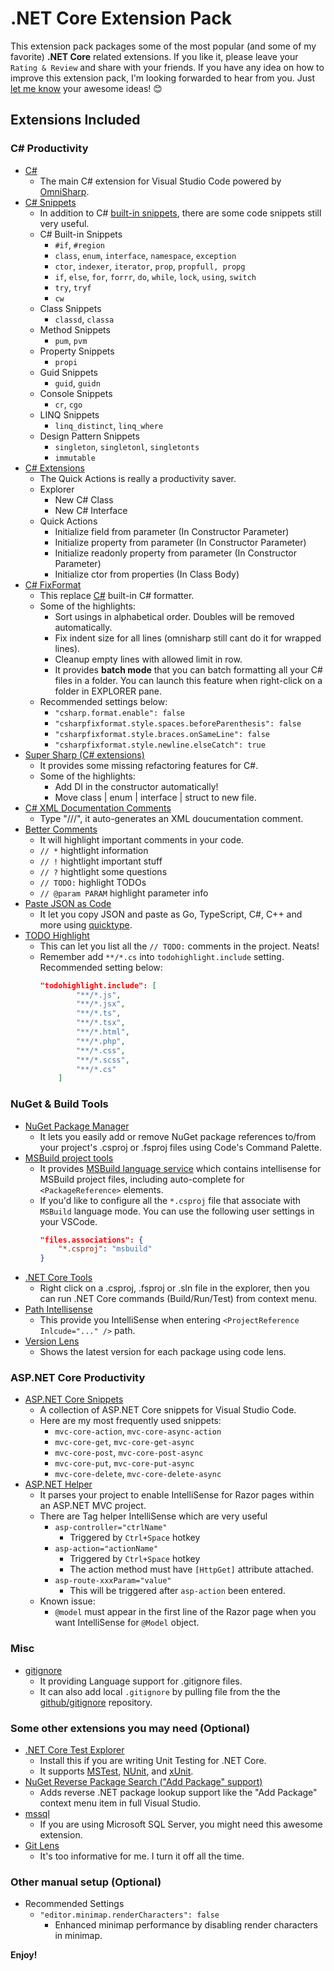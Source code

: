 # .NET Core Extension Pack

This extension pack packages some of the most popular (and some of my favorite) **.NET Core** related extensions. If you like it, please leave your `Rating & Review` and share with your friends. If you have any idea on how to improve this extension pack, I'm looking forwarded to hear from you. Just [let me know](https://github.com/doggy8088/netcore-extension-pack/issues) your awesome ideas! 😊

## Extensions Included

### C# Productivity

* [C#](https://marketplace.visualstudio.com/items?itemName=ms-vscode.csharp)
  * The main C# extension for Visual Studio Code powered by [OmniSharp](http://www.omnisharp.net).
* [C# Snippets](https://marketplace.visualstudio.com/items?itemName=jorgeserrano.vscode-csharp-snippets)
  * In addition to C# [built-in snippets](https://msdn.microsoft.com/en-us/library/z41h7fat.aspx), there are some code snippets still very useful.
  * C# Built-in Snippets
    * `#if`, `#region`
    * `class`, `enum`, `interface`, `namespace`, `exception`
    * `ctor`, `indexer`, `iterator`, `prop`, `propfull, propg`
    * `if`, `else`, `for`, `forrr`, `do`, `while`, `lock`, `using`, `switch`
    * `try`, `tryf`
    * `cw`
  * Class Snippets
    * `classd`, `classa`
  * Method Snippets
    * `pum`, `pvm`
  * Property Snippets
    * `propi`
  * Guid Snippets
    * `guid`, `guidn`
  * Console Snippets
    * `cr`, `cgo`
  * LINQ Snippets
    * `linq_distinct`, `linq_where`
  * Design Pattern Snippets
    * `singleton`, `singletonl`, `singletonts`
    * `immutable`
* [C# Extensions](https://marketplace.visualstudio.com/items?itemName=jchannon.csharpextensions)
  * The Quick Actions is really a productivity saver.
  * Explorer
    * New C# Class
    * New C# Interface
  * Quick Actions
    * Initialize field from parameter (In Constructor Parameter)
    * Initialize property from parameter (In Constructor Parameter)
    * Initialize readonly property from parameter (In Constructor Parameter)
    * Initialize ctor from properties (In Class Body)
* [C# FixFormat](https://marketplace.visualstudio.com/items?itemName=Leopotam.csharpfixformat)
  * This replace [C#](https://marketplace.visualstudio.com/items?itemName=ms-vscode.csharp) built-in C# formatter.
  * Some of the highlights:
    * Sort usings in alphabetical order. Doubles will be removed automatically.
    * Fix indent size for all lines (omnisharp still cant do it for wrapped lines).
    * Cleanup empty lines with allowed limit in row.
    * It provides **batch mode** that you can batch formatting all your C# files in a folder. You can launch this feature when right-click on a folder in EXPLORER pane.
  * Recommended settings below:
    * `"csharp.format.enable": false`
    * `"csharpfixformat.style.spaces.beforeParenthesis": false`
    * `"csharpfixformat.style.braces.onSameLine": false`
    * `"csharpfixformat.style.newline.elseCatch": true`
* [Super Sharp (C# extensions)](https://marketplace.visualstudio.com/items?itemName=craigthomas.supersharp)
  * It provides some missing refactoring features for C#.
  * Some of the highlights:
    * Add DI in the constructor automatically!
    * Move class | enum | interface | struct to new file.
* [C# XML Documentation Comments](https://marketplace.visualstudio.com/items?itemName=k--kato.docomment)
  * Type "///", it auto-generates an XML doucumentation comment.
* [Better Comments](https://marketplace.visualstudio.com/items?itemName=aaron-bond.better-comments)
  * It will highlight important comments in your code.
  * `// *` hightlight information
  * `// !` hightlight important stuff
  * `// ?` hightlight some questions
  * `// TODO:` highlight TODOs
  * `// @param PARAM` highlight parameter info
* [Paste JSON as Code](https://marketplace.visualstudio.com/items?itemName=quicktype.quicktype)
  * It let you copy JSON and paste as Go, TypeScript, C#, C++ and more using [quicktype](https://app.quicktype.io/#l=cs).
* [TODO Highlight](https://marketplace.visualstudio.com/items?itemName=wayou.vscode-todo-highlight)
  * This can let you list all the `// TODO:` comments in the project. Neats!
  * Remember add `**/*.cs` into `todohighlight.include` setting. Recommended setting below:
    ```json
    "todohighlight.include": [
            "**/*.js",
            "**/*.jsx",
            "**/*.ts",
            "**/*.tsx",
            "**/*.html",
            "**/*.php",
            "**/*.css",
            "**/*.scss",
            "**/*.cs"
        ]
    ```

### NuGet & Build Tools

* [NuGet Package Manager](https://marketplace.visualstudio.com/items?itemName=jmrog.vscode-nuget-package-manager)
  * It lets you easily add or remove NuGet package references to/from your project's .csproj or .fsproj files using Code's Command Palette.
* [MSBuild project tools](https://marketplace.visualstudio.com/items?itemName=tintoy.msbuild-project-tools)
  * It provides [MSBuild language service](https://github.com/tintoy/msbuild-project-tools-server/) which contains intellisense for MSBuild project files, including auto-complete for `<PackageReference>` elements.
  * If you'd like to configure all the `*.csproj` file that associate with `MSBuild` language mode. You can use the following user settings in your VSCode.
    ```json
    "files.associations": {
        "*.csproj": "msbuild"
    }
    ```
* [.NET Core Tools](https://marketplace.visualstudio.com/items?itemName=formulahendry.dotnet)
  * Right click on a .csproj, .fsproj or .sln file in the explorer, then you can run .NET Core commands (Build/Run/Test) from context menu.
* [Path Intellisense](https://marketplace.visualstudio.com/items?itemName=christian-kohler.path-intellisense)
  * This provide you IntelliSense when entering `<ProjectReference Inlcude="..." />` path.
* [Version Lens](https://marketplace.visualstudio.com/items?itemName=pflannery.vscode-versionlens)
  * Shows the latest version for each package using code lens.

### ASP.NET Core Productivity

* [ASP.NET Core Snippets](https://marketplace.visualstudio.com/items?itemName=rahulsahay.csharp-aspnetcore)
  * A collection of ASP.NET Core snippets for Visual Studio Code.
  * Here are my most frequently used snippets:
    * `mvc-core-action`, `mvc-core-async-action`
    * `mvc-core-get`, `mvc-core-get-async`
    * `mvc-core-post`, `mvc-core-post-async`
    * `mvc-core-put`, `mvc-core-put-async`
    * `mvc-core-delete`, `mvc-core-delete-async`
* [ASP.NET Helper](https://marketplace.visualstudio.com/items?itemName=schneiderpat.aspnet-helper)
  * It parses your project to enable IntelliSense for Razor pages within an ASP.NET MVC project.
  * There are Tag helper IntelliSense which are very useful
    * `asp-controller="ctrlName"`
      * Triggered by `Ctrl+Space` hotkey
    * `asp-action="actionName"`
      * Triggered by `Ctrl+Space` hotkey
      * The action method must have `[HttpGet]` attribute attached.
    * `asp-route-xxxParam="value"`
      * This will be triggered after `asp-action` been entered.
  * Known issue:
    * `@model` must appear in the first line of the Razor page when you want IntelliSense for `@Model` object.

### Misc

* [gitignore](https://marketplace.visualstudio.com/items?itemName=codezombiech.gitignore)
  * It providing Language support for .gitignore files.
  * It can also add local `.gitignore` by pulling file from the the [github/gitignore](https://github.com/github/gitignore) repository.

### Some other extensions you may need (Optional)

* [.NET Core Test Explorer](https://marketplace.visualstudio.com/items?itemName=formulahendry.dotnet-test-explorer)
  * Install this if you are writing Unit Testing for .NET Core.
  * It supports [MSTest](https://en.wikipedia.org/wiki/Visual_Studio_Unit_Testing_Framework), [NUnit](http://nunit.org/), and [xUnit](https://xunit.github.io).
* [NuGet Reverse Package Search ("Add Package" support)](https://marketplace.visualstudio.com/items?itemName=jesschadwick.nuget-reverse-package-search)
  * Adds reverse .NET package lookup support like the "Add Package" context menu item in full Visual Studio.
* [mssql](https://marketplace.visualstudio.com/items?itemName=ms-mssql.mssql)
  * If you are using Microsoft SQL Server, you might need this awesome extension.
* [Git Lens](https://marketplace.visualstudio.com/items?itemName=eamodio.gitlens)
  * It's too informative for me. I turn it off all the time.

### Other manual setup (Optional)

* Recommended Settings
  * `"editor.minimap.renderCharacters": false`
    * Enhanced minimap performance by disabling render characters in minimap.

**Enjoy!**
